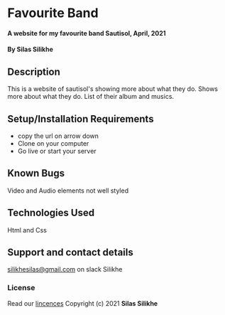 # Favourite Band

#### A website for my favourite band Sautisol, April, 2021

#### By **Silas Silikhe**

## Description

This is a website of sautisol's showing more about what they do. Shows more about what they do. List of their album and musics.

## Setup/Installation Requirements

- copy the url on arrow down
- Clone on your computer
- Go live or start your server

## Known Bugs

Video and Audio elements not well styled

## Technologies Used

Html and Css

## Support and contact details

silikhesilas@gmail.com on slack Silikhe

### License

Read our [lincences](./Lincense)
Copyright (c) 2021 **Silas Silikhe**

